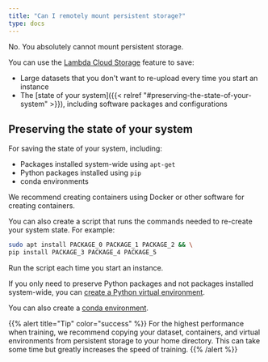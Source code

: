 ```yaml
---
title: "Can I remotely mount persistent storage?"
type: docs
---
```

No. You absolutely cannot mount persistent storage. 

You can use the
[Lambda Cloud Storage](https://lambdalabs.com/blog/persistent-storage-beta/)
feature to save:

- Large datasets that you don't want to re-upload every time you start an
  instance
- The [state of your system]({{< relref "#preserving-the-state-of-your-system" >}}),
  including software packages and configurations

## Preserving the state of your system

For saving the state of your system, including:

- Packages installed system-wide using `apt-get`
- Python packages installed using `pip`
- conda environments

We recommend creating containers using Docker or other software for creating
containers.

You can also create a script that runs the commands needed to re-create your
system state. For example:

```bash
sudo apt install PACKAGE_0 PACKAGE_1 PACKAGE_2 && \
pip install PACKAGE_3 PACKAGE_4 PACKAGE_5
```

Run the script each time you start an instance.

If you only need to preserve Python packages and not packages installed
system-wide, you can
[create a Python virtual environment](https://docs.python.org/3/library/venv.html).

You can also create a
[conda environment](https://docs.conda.io/projects/conda/en/latest/user-guide/tasks/manage-environments.html).

{{% alert title="Tip" color="success" %}}
For the highest performance when training, we recommend copying your dataset,
containers, and virtual environments from persistent storage to your home
directory. This can take some time but greatly increases the speed of
training.
{{% /alert %}}
